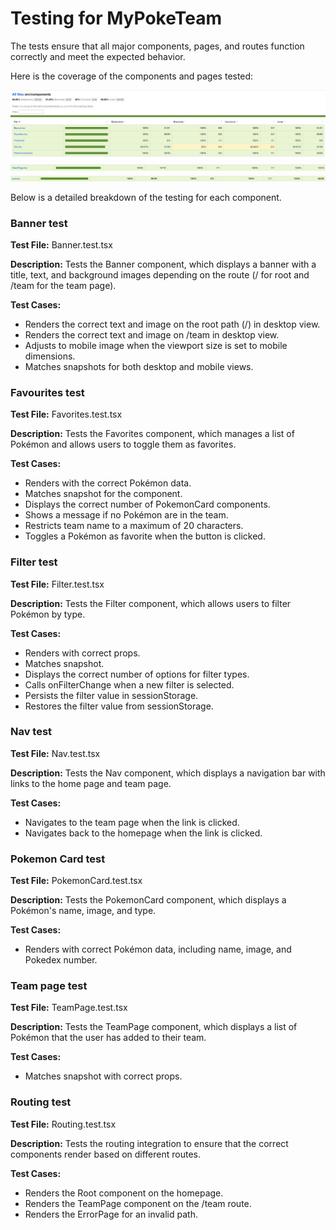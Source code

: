 # Testing for MyPokeTeam
The tests ensure that all major components, pages, and routes function correctly and meet the expected behavior.

Here is the coverage of the components and pages tested:

![component coverage](./images/componentsCoverage.png)
![team page coverage](./images/teamPageCoverage.png)
![root coverage](./images/rootCoverage.png)

Below is a detailed breakdown of the testing for each component.


### Banner test
__Test File:__ Banner.test.tsx

__Description:__ Tests the Banner component, which displays a banner with a title, text, and background images depending on the route (/ for root and /team for the team page).

__Test Cases:__
- Renders the correct text and image on the root path (/) in desktop view.
- Renders the correct text and image on /team in desktop view.
- Adjusts to mobile image when the viewport size is set to mobile dimensions.
- Matches snapshots for both desktop and mobile views.

### Favourites test
__Test File:__ Favorites.test.tsx

__Description:__ Tests the Favorites component, which manages a list of Pokémon and allows users to toggle them as favorites.

__Test Cases:__
- Renders with the correct Pokémon data.
- Matches snapshot for the component.
- Displays the correct number of PokemonCard components.
- Shows a message if no Pokémon are in the team.
- Restricts team name to a maximum of 20 characters.
- Toggles a Pokémon as favorite when the button is clicked.

### Filter test
__Test File:__ Filter.test.tsx

__Description:__ Tests the Filter component, which allows users to filter Pokémon by type.

__Test Cases:__
- Renders with correct props.
- Matches snapshot.
- Displays the correct number of options for filter types.
- Calls onFilterChange when a new filter is selected.
- Persists the filter value in sessionStorage.
- Restores the filter value from sessionStorage.

### Nav test
__Test File:__ Nav.test.tsx

__Description:__ Tests the Nav component, which displays a navigation bar with links to the home page and team page.

__Test Cases:__
- Navigates to the team page when the link is clicked.
- Navigates back to the homepage when the link is clicked.

### Pokemon Card test
__Test File:__ PokemonCard.test.tsx

__Description:__ Tests the PokemonCard component, which displays a Pokémon's name, image, and type.

__Test Cases:__
- Renders with correct Pokémon data, including name, image, and Pokedex number.

### Team page test
__Test File:__ TeamPage.test.tsx

__Description:__ Tests the TeamPage component, which displays a list of Pokémon that the user has added to their team.

__Test Cases:__
- Matches snapshot with correct props.

### Routing test
__Test File:__ Routing.test.tsx

__Description:__ Tests the routing integration to ensure that the correct components render based on different routes.

__Test Cases:__
- Renders the Root component on the homepage.
- Renders the TeamPage component on the /team route.
- Renders the ErrorPage for an invalid path.




